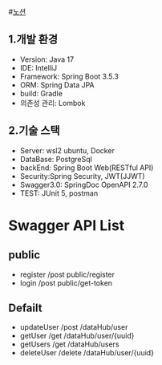 #[노션](https://www.notion.so/API-Server-23d9271921f480eebd55d94db1009e9e)

## 1.개발 환경
 * Version: Java 17
 * IDE: IntelliJ
 * Framework: Spring Boot 3.5.3
 * ORM: Spring Data JPA
 * build: Gradle
 * 의존성 관리: Lombok
## 2.기술 스택
 * Server: wsl2 ubuntu, Docker
 * DataBase: PostgreSql
 * backEnd: Spring Boot Web(RESTful API)
 * Security:Spring Security, JWT(JJWT)
 * Swagger3.0: SpringDoc OpenAPI 2.7.0
 * TEST: JUnit 5, postman


# Swagger API List
## public
* register /post public/register
* login /post public/get-token

## Defailt
* updateUser /post /dataHub/user
* getUser /get /dataHub/user/{uuid}
* getUsers /get /dataHub/users
* deleteUser /delete /dataHub/user/{uuid}
